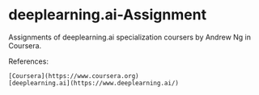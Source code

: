 # deeplearning.ai-Assignment

Assignments of deeplearning.ai specialization coursers by Andrew Ng in Coursera.

References:

    [Coursera](https://www.coursera.org)  
    [deeplearning.ai](https://www.deeplearning.ai/)
    
   
   
